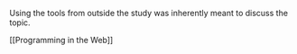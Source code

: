 Using the tools from outside the study was inherently meant to discuss the topic.

[[Programming in the Web]]